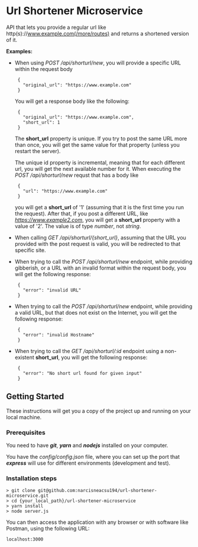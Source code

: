 # Url Shortener Microservice

API that lets you provide a regular url like http(s)://www.example.com(/more/routes) and returns a shortened version of it.

**Examples:**


* When using *POST /api/shorturl/new*, you 
will provide a specific URL within the request body
   ```
    {
      "original_url": "https://www.example.com"
    }
   ```
  You will get a response body like the following:

   ```
    {
      "original_url": "https://www.example.com",
      "short_url": 1
    }
   ```
  The **short_url** property is unique. If you try to post the same URL more than once, you will get the same value for that property (unless you restart the server).

  The unique id property is incremental, meaning that for each different url, you will get the next available number for it.
When executing the *POST /api/shorturl/new* requst that has a body like

   ```
    {
      "url": "https://www.example.com"
    }
   ```

  you will get a **short_url** of '1' (assuming that it is the first time you run the request). After that, if you post a different URL, like *https://www.example2.com*, you will get a **short_url** property with a value of '2'. The value is of type *number*, not *string*.

* When calling *GET /api/shorturl/{short_url}*, assuming that the URL you provided with the post request is valid, you will be redirected to that specific site.

* When trying to call the *POST /api/shorturl/new* endpoint, while providing gibberish, or a URL with an invalid format within the request body, you will get the following response: 

   ```
    {
      "error": "invalid URL"
    }
   ```

* When trying to call the *POST /api/shorturl/new* endpoint, while providing a valid URL, but that does not exist on the Internet, you will get the following response: 

   ```
    {
      "error": "invalid Hostname"
    }
   ```

* When trying to call the *GET /api/shorturl/:id* endpoint using a non-existent **short_url**, you will get the following response: 

   ```
    {
      "error": "No short url found for given input"
    }
   ```

## Getting Started

These instructions will get you a copy of the project up and running on your local machine.

### Prerequisites

You need to have ***git***, ***yarn*** and ***nodejs*** installed on your computer.

You have the *config/config.json* file, where you can set up the port that
***express*** will use for different environments (development and test).

### Installation steps

```
> git clone git@github.com:narcisneacsu194/url-shortener-microservice.git
> cd {your_local_path}/url-shortener-microservice
> yarn install
> node server.js
```

You can then access the application with any browser or with software like Postman, using the following URL:

```
localhost:3000
```
